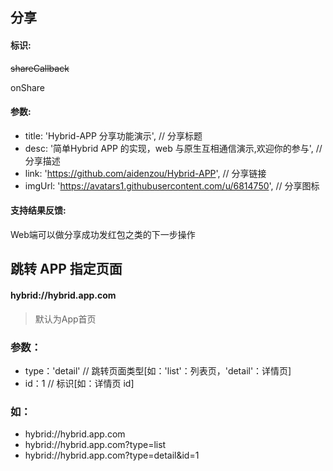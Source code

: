 
## 分享

#### 标识:

~~shareCallback~~

onShare

#### 参数:

- title: 'Hybrid-APP 分享功能演示',                                 // 分享标题
- desc: '简单Hybrid APP 的实现，web 与原生互相通信演示,欢迎你的参与',     // 分享描述
- link: 'https://github.com/aidenzou/Hybrid-APP',                 // 分享链接
- imgUrl: 'https://avatars1.githubusercontent.com/u/6814750',     // 分享图标

#### 支持结果反馈:

Web端可以做分享成功发红包之类的下一步操作

## 跳转 APP 指定页面

#### hybrid://hybrid.app.com

> 默认为App首页

### 参数：

- type：'detail'    // 跳转页面类型[如：'list'：列表页，'detail'：详情页]
- id：1             // 标识[如：详情页 id]

### 如：

- hybrid://hybrid.app.com
- hybrid://hybrid.app.com?type=list
- hybrid://hybrid.app.com?type=detail&id=1
